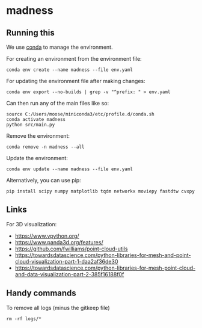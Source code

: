 # madness

## Running this

We use [conda](https://docs.anaconda.com/free/miniconda/miniconda-install/) to manage the environment. 

For creating an environment from the environment file:
```
conda env create --name madness --file env.yaml
```

For updating the environment file after making changes:
```
conda env export --no-builds | grep -v "^prefix: " > env.yaml
```

Can then run any of the main files like so:
```
source C:/Users/moose/miniconda3/etc/profile.d/conda.sh
conda activate madness
python src/main.py
```

Remove the environment:
```
conda remove -n madness --all
```

Update the environment:
```
conda env update --name madness --file env.yaml
```

Alternatively, you can use pip:
```
pip install scipy numpy matplotlib tqdm networkx moviepy fastdtw cvxpy
```

## Links

For 3D visualization:

- https://www.vpython.org/
- https://www.panda3d.org/features/
- https://github.com/fwilliams/point-cloud-utils
- https://towardsdatascience.com/python-libraries-for-mesh-and-point-cloud-visualization-part-1-daa2af36de30
- https://towardsdatascience.com/python-libraries-for-mesh-point-cloud-and-data-visualization-part-2-385f16188f0f

## Handy commands

To remove all logs (minus the gitkeep file)
```
rm -rf logs/*
```